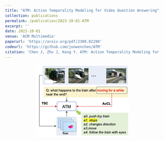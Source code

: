 ```yaml
---
title: "ATM: Action Temporality Modeling for Video Question Answering"
collection: publications
permalink: /publication/2023-10-01-ATM
excerpt: ''
date: 2023-10-01
venue: 'ACM Multimedia'
paperurl: 'https://arxiv.org/pdf/2309.02290'
codeurl: 'https://github.com/junwenchen/ATM'
citation: 'Chen J, Zhu J, Kong Y. ATM: Action Temporality Modeling for Video Question Answering[C]//Proceedings of the 31st ACM International Conference on Multimedia. 2023: 4886-4895.'
---
```


<div style="text-align: center;">
  <img src="../images/atm_teaser_mm23.png" alt="alt text">
</div>
